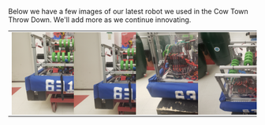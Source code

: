 Below we have a few images of our latest robot we used in the Cow Town Throw Down.
We'll add more as we continue innovating.
<table>
<tr> 
<td>
<img src="docs/assets/20211118_163245.jpg"
style="float: left; max-width: 200%; height: auto; margin-right: 5px;"/>
</td>
<td>
<img src="docs/assets/20211118_163247.jpg"
style="float: left; max-width: 200%; height: auto; margin-right: 5px;"/>
</td>
<td>
<img src="docs/assets/20211118_163237.jpg"
style="float: left; max-width: 200%; height: auto; margin-right: 5px;"/>
</td>
<td>
<img src="docs/assets/20211118_163230.jpg"
style="float: left; max-width: 200%; height: auto; margin-right: 5px;"/>
</td>
</tr>
</table>
